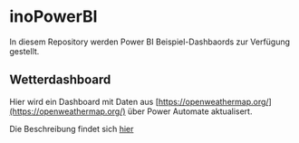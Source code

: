 # inoPowerBI

In diesem Repository werden Power BI Beispiel-Dashbaords zur Verfügung gestellt.

## Wetterdashboard

Hier wird ein Dashboard mit Daten aus [https://openweathermap.org/](https://openweathermap.org/) über Power Automate aktualisert.

Die Beschreibung findet sich [hier](/tutorials/)

